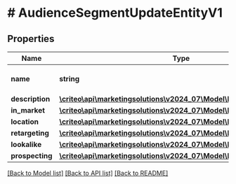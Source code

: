 # # AudienceSegmentUpdateEntityV1

## Properties

Name | Type | Description | Notes
------------ | ------------- | ------------- | -------------
**name** | **string** | Name of the segment | [optional]
**description** | [**\criteo\api\marketingsolutions\v2024_07\Model\NillableString**](NillableString.md) |  | [optional]
**in_market** | [**\criteo\api\marketingsolutions\v2024_07\Model\InMarketUpdateV1**](InMarketUpdateV1.md) |  | [optional]
**location** | [**\criteo\api\marketingsolutions\v2024_07\Model\LocationUpdateV1**](LocationUpdateV1.md) |  | [optional]
**retargeting** | [**\criteo\api\marketingsolutions\v2024_07\Model\RetargetingUpdateV1**](RetargetingUpdateV1.md) |  | [optional]
**lookalike** | [**\criteo\api\marketingsolutions\v2024_07\Model\LookalikeUpdateV1**](LookalikeUpdateV1.md) |  | [optional]
**prospecting** | [**\criteo\api\marketingsolutions\v2024_07\Model\ProspectingUpdateV1**](ProspectingUpdateV1.md) |  | [optional]

[[Back to Model list]](../../README.md#models) [[Back to API list]](../../README.md#endpoints) [[Back to README]](../../README.md)
